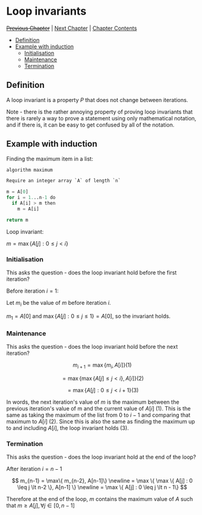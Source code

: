 # Loop invariants <!-- omit in toc -->

[~~Previous Chapter~~][prev] | [Next Chapter][next] | [Chapter Contents][index]

[prev]: ./index.md
[next]: ./02insertion.md
[index]: ./index.md

- [Definition](#definition)
- [Example with induction](#example-with-induction)
  - [Initialisation](#initialisation)
  - [Maintenance](#maintenance)
  - [Termination](#termination)

## Definition

A loop invariant is a property $P$ that does not change between iterations.

Note - there is the rather annoying property of proving loop invariants that there is rarely a way to prove a statement using only mathematical notation, and if there is, it can be easy to get confused by all of the notation.

## Example with induction

Finding the maximum item in a list:

```py
algorithm maximum

Require an integer array `A` of length `n`

m = A[0]
for i = 1...n-1 do
  if A[i] > m then
    m = A[i]

return m
```

Loop invariant:

$m=\max \{A[j]: 0\leq j \lt i \}$

### Initialisation

This asks the question - does the loop invariant hold before the first iteration?

Before iteration $i = 1$:

Let $m_i$ be the value of $m$ before iteration $i$.

$m_1 = A[0]$ and $\max\{ A[j] : 0 \leq j \leq 1\} = A[0]$, so the invariant holds.

### Maintenance

This asks the question - does the loop invariant hold before the next iteration?

$$
m_{i+1}  = \max \{ m_i, A[i]\} (1)
$$

$$
= \max \{ \max \{ A[j] \leq j \lt i\}, A[i]\}(2)
$$

$$
= \max \{ A[j] : 0 \leq j \lt i + 1 \} (3)
$$

In words, the next iteration's value of $m$ is the maximum between the previous iteration's value of m and the current value of $A[i]$ (1). This is the same as taking the maximum of the list from $0$ to $i-1$ and comparing that maximum to $A[i]$ (2). Since this is also the same as finding the maximum up to and including $A[i]$, the loop invariant holds (3).

### Termination

This asks the question - does the loop invariant hold at the end of the loop?

After iteration $i=n-1$

$$
m_{n-1}  = \max\{ m_{n-2}, A[n-1]\}
\newline = \max \{ \max \{ A[j] : 0 \leq j \lt n-2 \}, A[n-1] \}
\newline = \max \{ A[j] : 0 \leq j \lt n - 1\}
$$

Therefore at the end of the loop, $m$ contains the maximum value of $A$ such that $m \geq A[j], \forall j \in [0,n-1]$
